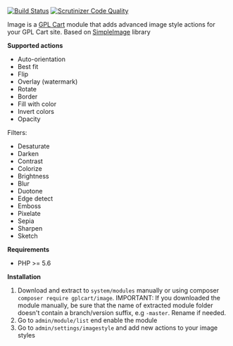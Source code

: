 [![Build Status](https://scrutinizer-ci.com/g/gplcart/image/badges/build.png?b=master)](https://scrutinizer-ci.com/g/gplcart/image/build-status/master)
[![Scrutinizer Code Quality](https://scrutinizer-ci.com/g/gplcart/image/badges/quality-score.png?b=master)](https://scrutinizer-ci.com/g/gplcart/image/?branch=master)

Image is a [GPL Cart](https://github.com/gplcart/gplcart) module that adds advanced image style actions for your GPL Cart site. Based on [SimpleImage](https://github.com/claviska/SimpleImage) library

**Supported actions**

- Auto-orientation
- Best fit
- Flip
- Overlay (watermark)
- Rotate
- Border
- Fill with color
- Invert colors
- Opacity

Filters:

- Desaturate
- Darken
- Contrast
- Colorize
- Brightness
- Blur
- Duotone
- Edge detect
- Emboss
- Pixelate
- Sepia
- Sharpen
- Sketch

**Requirements**

- PHP >= 5.6

**Installation**

1. Download and extract to `system/modules` manually or using composer `composer require gplcart/image`. IMPORTANT: If you downloaded the module manually, be sure that the name of extracted module folder doesn't contain a branch/version suffix, e.g `-master`. Rename if needed.
2. Go to `admin/module/list` end enable the module
3. Go to `admin/settings/imagestyle` and add new actions to your image styles